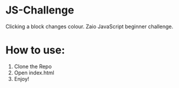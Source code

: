 # JS-Challenge
Clicking a block changes colour.
Zaio JavaScript beginner challenge.

# How to use:
1. Clone the Repo
2. Open index.html
3. Enjoy!
